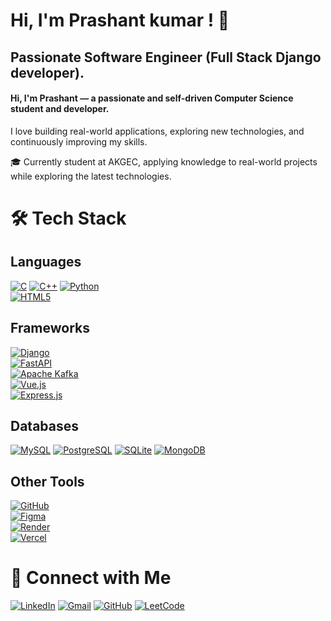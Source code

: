 # Hi, I'm Prashant kumar ! 👋


## Passionate Software Engineer (Full Stack Django developer).
#### Hi, I'm Prashant — a passionate and self-driven Computer Science student and developer.
I love building real-world applications, exploring new technologies, and continuously improving my skills.

🎓 Currently student at AKGEC, applying knowledge to real-world projects while exploring the latest technologies.
# 🛠 Tech Stack
##  Languages 
[![C](https://img.shields.io/badge/C-A8B9CC?style=for-the-badge&logo=c&logoColor=white)](https://en.wikipedia.org/wiki/C_(programming_language)) 
[![C++](https://img.shields.io/badge/C++-00599C?style=for-the-badge&logo=c%2B%2B&logoColor=white)](https://isocpp.org/) 
[![Python](https://img.shields.io/badge/Python-3776AB?style=for-the-badge&logo=python&logoColor=white)](https://www.python.org/)  
[![HTML5](https://img.shields.io/badge/HTML5-E34F26?style=for-the-badge&logo=html5&logoColor=white)](https://developer.mozilla.org/en-US/docs/Web/HTML)

##  Frameworks
[![Django](https://img.shields.io/badge/Django-092E20?style=for-the-badge&logo=django&logoColor=white)](https://www.djangoproject.com/)  
[![FastAPI](https://img.shields.io/badge/FastAPI-009688?style=for-the-badge&logo=fastapi&logoColor=white)](https://fastapi.tiangolo.com/)  
[![Apache Kafka](https://img.shields.io/badge/Kafka-231F20?style=for-the-badge&logo=apachekafka&logoColor=white)](https://kafka.apache.org/)  
[![Vue.js](https://img.shields.io/badge/Vue.js-35495E?style=for-the-badge&logo=vue.js&logoColor=4FC08D)](https://vuejs.org/)  
[![Express.js](https://img.shields.io/badge/Express.js-000000?style=for-the-badge&logo=express&logoColor=white)](https://expressjs.com)
## Databases
[![MySQL](https://img.shields.io/badge/MySQL-4479A1?style=for-the-badge&logo=mysql&logoColor=white)](https://www.mysql.com)
[![PostgreSQL](https://img.shields.io/badge/PostgreSQL-4169E1?style=for-the-badge&logo=postgresql&logoColor=white)](https://www.postgresql.org/)
[![SQLite](https://img.shields.io/badge/SQLite-003B57?style=for-the-badge&logo=sqlite&logoColor=white)](https://www.sqlite.org/index.html)
[![MongoDB](https://img.shields.io/badge/MongoDB-47A248?style=for-the-badge&logo=mongodb&logoColor=white)](https://www.mongodb.com)
## Other Tools
[![GitHub](https://img.shields.io/badge/GitHub-181717?style=for-the-badge&logo=github&logoColor=white)](https://github.com)  
[![Figma](https://img.shields.io/badge/Figma-F24E1E?style=for-the-badge&logo=figma&logoColor=white)](https://figma.com)  
[![Render](https://img.shields.io/badge/Render-46E3B7?style=for-the-badge&logo=render&logoColor=black)](https://render.com)  
[![Vercel](https://img.shields.io/badge/Vercel-000000?style=for-the-badge&logo=vercel&logoColor=white)](https://vercel.com)

# 🤝 Connect with Me

[![LinkedIn](https://img.shields.io/badge/LinkedIn-0A66C2?style=for-the-badge&logo=linkedin&logoColor=white)](http://www.linkedin.com/in/prashant-kumar-38a76b319)
[![Gmail](https://img.shields.io/badge/Gmail-D14836?style=for-the-badge&logo=gmail&logoColor=white)](mailto:prashantkumarr13077@gmail.com)
[![GitHub](https://img.shields.io/badge/GitHub-181717?style=for-the-badge&logo=github&logoColor=white)](https://github.com/prashant2231109)
[![LeetCode](https://img.shields.io/badge/LeetCode-FFA116?style=for-the-badge&logo=leetcode&logoColor=black)](https://leetcode.com/u/prashantk138/)

